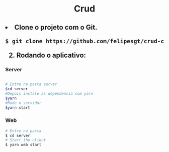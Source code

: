 <h1 align="center">
    Crud
</h1>
<h2 align="center>Um crud feito com servidor feito em Node.js e a interface em React.js</h2>




1. Clone o projeto com o Git.

```bash
$ git clone https://github.com/felipesgt/crud-carros.git
```

2. Rodando o aplicativo:
### Server

```bash

# Entre na pasta server
$cd server
#Depois instale as dependencia com yarn
$yarn
#Rode o servidor
$yarn start
```

### Web

```bash
# Entre na pasta
$ cd server
# Start the client
$ yarn web start
```
